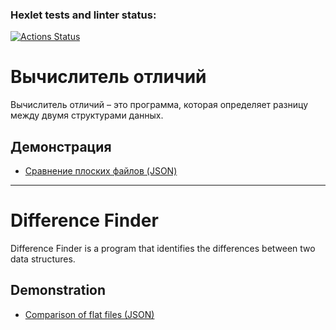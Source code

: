 ### Hexlet tests and linter status:
[![Actions Status](https://github.com/rssolgaleo/python-project-50/actions/workflows/hexlet-check.yml/badge.svg)](https://github.com/rssolgaleo/python-project-50/actions)

# Вычислитель отличий

Вычислитель отличий – это программа, которая определяет разницу между двумя структурами данных.

## Демонстрация
* [Сравнение плоских файлов (JSON)](https://asciinema.org/a/XW1NuljsLBOzPnhVOYS0fjl1S)

---

# Difference Finder

Difference Finder is a program that identifies the differences between two data structures.

## Demonstration
* [Comparison of flat files (JSON)](https://asciinema.org/a/XW1NuljsLBOzPnhVOYS0fjl1S)
